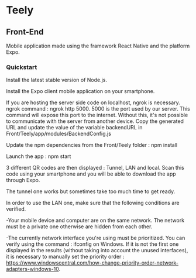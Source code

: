# Teely

## Front-End

Mobile application made using the framework React Native and the platform Expo.

### Quickstart

Install the latest stable version of Node.js.

Install the Expo client mobile application on your smartphone.

If you are hosting the server side code on localhost, ngrok is necessary.
ngrok command : ngrok http 5000.
5000 is the port used by our server.
This command will expose this port to the internet. Without this, it's not possible to communicate with the server from another device.
Copy the generated URL and update the value of the variable backendURL in Front/Teely/app/modules/BackendConfig.js

Update the npm dependencies from the Front/Teely folder : npm install

Launch the app : npm start

3 different QR codes are then displayed : Tunnel, LAN and local.
Scan this code using your smartphone and you will be able to download the app through Expo.

The tunnel one works but sometimes take too much time to get ready.

In order to use the LAN one, make sure that the following conditions are verified.

 -Your mobile device and computer are on the same network. The network must be a private one otherwise are hidden from each other.

 -The currently network interface you're using must be prioritized. You can verify using the command : ifconfig on Windows.
 If it is not the first one displayed in the results (without taking into account the unused interfaces), it is necessary to manually set the priority order : https://www.windowscentral.com/how-change-priority-order-network-adapters-windows-10.